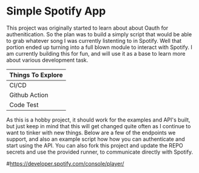
# Simple Spotify App

This project was originally started to learn about about Oauth for authenitication. So the plan was to build a simply script that would be able to grab whatever song I was currently listenting to in Spotify. Well that portion ended up turning into a full blown module to interact with Spotify. I am currently building this for fun, and will use it as a base to learn more about various development task.


|  Things To Explore |  
|---|
|CI/CD |
|Github Action |
|Code Test |

As this is a hobby project, it should work for the examples and API's built, but just keep in mind that this will get changed quite often as I continue to want to tinker with new things. Below are a few of the endpoints we support, and also an example script how how you can authenticate and start using the API. You can also fork this project and update the REPO secrets and use the provided runner, to communicate directly with Spotify. 



#https://developer.spotify.com/console/player/
